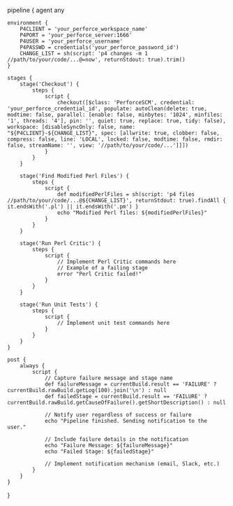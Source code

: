 pipeline {
    agent any

    environment {
        P4CLIENT = 'your_perforce_workspace_name'
        P4PORT = 'your_perforce_server:1666'
        P4USER = 'your_perforce_username'
        P4PASSWD = credentials('your_perforce_password_id')
        CHANGE_LIST = sh(script: 'p4 changes -m 1 //path/to/your/code/...@=now', returnStdout: true).trim()
    }

    stages {
        stage('Checkout') {
            steps {
                script {
                    checkout([$class: 'PerforceSCM', credential: 'your_perforce_credential_id', populate: autoClean(delete: true, modtime: false, parallel: [enable: false, minbytes: '1024', minfiles: '1', threads: '4'], pin: '', quiet: true, replace: true, tidy: false), workspace: [disableSyncOnly: false, name: "${P4CLIENT}-${CHANGE_LIST}", spec: [allwrite: true, clobber: false, compress: false, line: 'LOCAL', locked: false, modtime: false, rmdir: false, streamName: '', view: '//path/to/your/code/...']]])
                }
            }
        }

        stage('Find Modified Perl Files') {
            steps {
                script {
                    def modifiedPerlFiles = sh(script: 'p4 files //path/to/your/code/...@${CHANGE_LIST}', returnStdout: true).findAll { it.endsWith('.pl') || it.endsWith('.pm') }
                    echo "Modified Perl files: ${modifiedPerlFiles}"
                }
            }
        }

        stage('Run Perl Critic') {
            steps {
                script {
                    // Implement Perl Critic commands here
                    // Example of a failing stage
                    error "Perl Critic failed!"
                }
            }
        }

        stage('Run Unit Tests') {
            steps {
                script {
                    // Implement unit test commands here
                }
            }
        }
    }

    post {
        always {
            script {
                // Capture failure message and stage name
                def failureMessage = currentBuild.result == 'FAILURE' ? currentBuild.rawBuild.getLog(100).join('\n') : null
                def failedStage = currentBuild.result == 'FAILURE' ? currentBuild.rawBuild.getCauseOfFailure().getShortDescription() : null

                // Notify user regardless of success or failure
                echo "Pipeline finished. Sending notification to the user."

                // Include failure details in the notification
                echo "Failure Message: ${failureMessage}"
                echo "Failed Stage: ${failedStage}"

                // Implement notification mechanism (email, Slack, etc.)
            }
        }
    }
}
